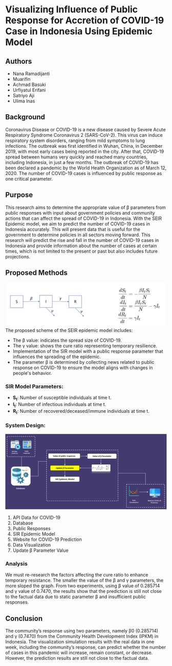 # Visualizing Influence of Public Response for Accretion of COVID-19 Case in Indonesia Using Epidemic Model

## Authors
- Nana Ramadijanti
- Muarifin
- Achmad Basuki
- Urfiyatul Erifani
- Satriyo Aji
- Ulima Inas

## Background
Coronavirus Disease or COVID-19 is a new disease caused by Severe Acute Respiratory Syndrome Coronavirus 2 (SARS-CoV-2). This virus can induce respiratory system disorders, ranging from mild symptoms to lung infections. The outbreak was first identified in Wuhan, China, in December 2019, with most early cases being reported in the city. After that, COVID-19 spread between humans very quickly and reached many countries, including Indonesia, in just a few months. The outbreak of COVID-19 has been declared a pandemic by the World Health Organization as of March 12, 2020. The number of COVID-19 cases is influenced by public response as one critical parameter.

## Purpose
This research aims to determine the appropriate value of β parameters from public responses with input about government policies and community actions that can affect the spread of COVID-19 in Indonesia. With the SEIR Epidemic model, we aim to predict the number of COVID-19 cases in Indonesia accurately. This will present data that is useful for the government to determine policies in all sectors moving forward. This research will predict the rise and fall in the number of COVID-19 cases in Indonesia and provide information about the number of cases at certain times, which is not limited to the present or past but also includes future projections.

## Proposed Methods
![SEIR Epidemic Model](SEIR%20Epidemic%20Model.png)
The proposed scheme of the SEIR epidemic model includes:
- The β value: indicates the spread size of COVID-19.
- The γ value: shows the cure ratio representing temporary resilience.
- Implementation of the SIR model with a public response parameter that influences the spreading of the epidemic.
- The parameter β is determined by collecting news related to public response on COVID-19 to ensure the model aligns with changes in people's behavior.

### SIR Model Parameters:
- **S<sub>t</sub>**: Number of susceptible individuals at time t.
- **I<sub>t</sub>**: Number of infectious individuals at time t.
- **R<sub>t</sub>**: Number of recovered/deceased/immune individuals at time t.

### System Design:
![System Design](System%20Design.png)
1. API Data for COVID-19
2. Database
3. Public Responses
4. SIR Epidemic Model
5. Website for COVID-19 Prediction
6. Data Visualization
7. Update β Parameter Value

### Analysis
We must re-research the factors affecting the cure ratio to enhance temporary resistance. The smaller the value of the β and γ parameters, the more sloped the graph. From two experiments, using β value of 0.285714 and γ value of 0.7470, the results show that the prediction is still not close to the factual data due to static parameter β and insufficient public responses.

## Conclusion
The community’s response using two parameters, namely β0 (0.285714) and γ (0.7470) from the Community Health Development Index (IPKM) in Indonesia. The visualization simulation results with the real data in one week, including the community’s response, can predict whether the number of cases in this pandemic will increase, remain constant, or decrease. However, the prediction results are still not close to the factual data.
